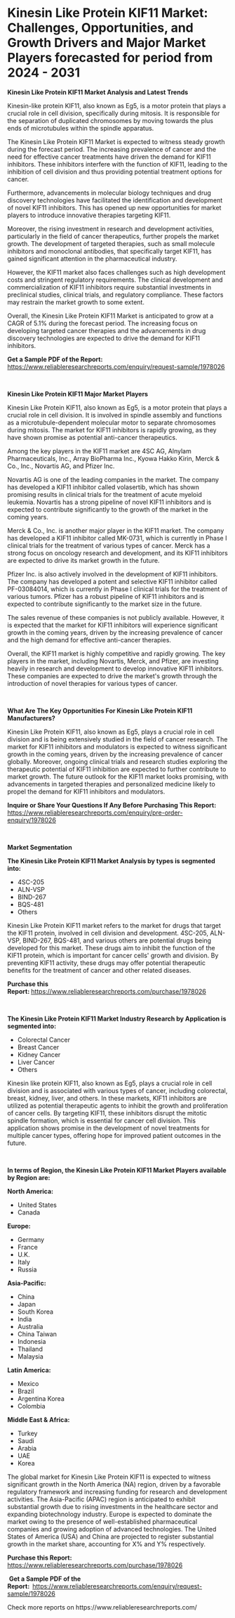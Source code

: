 <p><h1>Kinesin Like Protein KIF11 Market: Challenges, Opportunities, and Growth Drivers and Major Market Players forecasted for period from 2024 - 2031</h1></p><p><strong>Kinesin Like Protein KIF11 Market Analysis and Latest Trends</strong></p>
<p><p>Kinesin-like protein KIF11, also known as Eg5, is a motor protein that plays a crucial role in cell division, specifically during mitosis. It is responsible for the separation of duplicated chromosomes by moving towards the plus ends of microtubules within the spindle apparatus.</p><p>The Kinesin Like Protein KIF11 Market is expected to witness steady growth during the forecast period. The increasing prevalence of cancer and the need for effective cancer treatments have driven the demand for KIF11 inhibitors. These inhibitors interfere with the function of KIF11, leading to the inhibition of cell division and thus providing potential treatment options for cancer.</p><p>Furthermore, advancements in molecular biology techniques and drug discovery technologies have facilitated the identification and development of novel KIF11 inhibitors. This has opened up new opportunities for market players to introduce innovative therapies targeting KIF11.</p><p>Moreover, the rising investment in research and development activities, particularly in the field of cancer therapeutics, further propels the market growth. The development of targeted therapies, such as small molecule inhibitors and monoclonal antibodies, that specifically target KIF11, has gained significant attention in the pharmaceutical industry.</p><p>However, the KIF11 market also faces challenges such as high development costs and stringent regulatory requirements. The clinical development and commercialization of KIF11 inhibitors require substantial investments in preclinical studies, clinical trials, and regulatory compliance. These factors may restrain the market growth to some extent.</p><p>Overall, the Kinesin Like Protein KIF11 Market is anticipated to grow at a CAGR of 5.1% during the forecast period. The increasing focus on developing targeted cancer therapies and the advancements in drug discovery technologies are expected to drive the demand for KIF11 inhibitors.</p></p>
<p><strong>Get a Sample PDF of the Report:&nbsp;</strong> <a href="https://www.reliableresearchreports.com/enquiry/request-sample/1978026">https://www.reliableresearchreports.com/enquiry/request-sample/1978026</a></p>
<p>&nbsp;</p>
<p><strong>Kinesin Like Protein KIF11 Major Market Players</strong></p>
<p><p>Kinesin Like Protein KIF11, also known as Eg5, is a motor protein that plays a crucial role in cell division. It is involved in spindle assembly and functions as a microtubule-dependent molecular motor to separate chromosomes during mitosis. The market for KIF11 inhibitors is rapidly growing, as they have shown promise as potential anti-cancer therapeutics.</p><p>Among the key players in the KIF11 market are 4SC AG, Alnylam Pharmaceuticals, Inc., Array BioPharma Inc., Kyowa Hakko Kirin, Merck & Co., Inc., Novartis AG, and Pfizer Inc.</p><p>Novartis AG is one of the leading companies in the market. The company has developed a KIF11 inhibitor called volasertib, which has shown promising results in clinical trials for the treatment of acute myeloid leukemia. Novartis has a strong pipeline of novel KIF11 inhibitors and is expected to contribute significantly to the growth of the market in the coming years.</p><p>Merck & Co., Inc. is another major player in the KIF11 market. The company has developed a KIF11 inhibitor called MK-0731, which is currently in Phase I clinical trials for the treatment of various types of cancer. Merck has a strong focus on oncology research and development, and its KIF11 inhibitors are expected to drive its market growth in the future.</p><p>Pfizer Inc. is also actively involved in the development of KIF11 inhibitors. The company has developed a potent and selective KIF11 inhibitor called PF-03084014, which is currently in Phase I clinical trials for the treatment of various tumors. Pfizer has a robust pipeline of KIF11 inhibitors and is expected to contribute significantly to the market size in the future.</p><p>The sales revenue of these companies is not publicly available. However, it is expected that the market for KIF11 inhibitors will experience significant growth in the coming years, driven by the increasing prevalence of cancer and the high demand for effective anti-cancer therapies.</p><p>Overall, the KIF11 market is highly competitive and rapidly growing. The key players in the market, including Novartis, Merck, and Pfizer, are investing heavily in research and development to develop innovative KIF11 inhibitors. These companies are expected to drive the market's growth through the introduction of novel therapies for various types of cancer.</p></p>
<p>&nbsp;</p>
<p><strong>What Are The Key Opportunities For Kinesin Like Protein KIF11 Manufacturers?</strong></p>
<p><p>Kinesin Like Protein KIF11, also known as Eg5, plays a crucial role in cell division and is being extensively studied in the field of cancer research. The market for KIF11 inhibitors and modulators is expected to witness significant growth in the coming years, driven by the increasing prevalence of cancer globally. Moreover, ongoing clinical trials and research studies exploring the therapeutic potential of KIF11 inhibition are expected to further contribute to market growth. The future outlook for the KIF11 market looks promising, with advancements in targeted therapies and personalized medicine likely to propel the demand for KIF11 inhibitors and modulators.</p></p>
<p><strong>Inquire or Share Your Questions If Any Before Purchasing This Report:</strong> <a href="https://www.reliableresearchreports.com/enquiry/pre-order-enquiry/1978026">https://www.reliableresearchreports.com/enquiry/pre-order-enquiry/1978026</a></p>
<p>&nbsp;</p>
<p><strong>Market Segmentation</strong></p>
<p><strong>The Kinesin Like Protein KIF11 Market Analysis by types is segmented into:</strong></p>
<p><ul><li>4SC-205</li><li>ALN-VSP</li><li>BIND-267</li><li>BQS-481</li><li>Others</li></ul></p>
<p><p>Kinesin Like Protein KIF11 market refers to the market for drugs that target the KIF11 protein, involved in cell division and development. 4SC-205, ALN-VSP, BIND-267, BQS-481, and various others are potential drugs being developed for this market. These drugs aim to inhibit the function of the KIF11 protein, which is important for cancer cells' growth and division. By preventing KIF11 activity, these drugs may offer potential therapeutic benefits for the treatment of cancer and other related diseases.</p></p>
<p><strong>Purchase this Report:&nbsp;</strong><a href="https://www.reliableresearchreports.com/purchase/1978026">https://www.reliableresearchreports.com/purchase/1978026</a></p>
<p>&nbsp;</p>
<p><strong>The Kinesin Like Protein KIF11 Market Industry Research by Application is segmented into:</strong></p>
<p><ul><li>Colorectal Cancer</li><li>Breast Cancer</li><li>Kidney Cancer</li><li>Liver Cancer</li><li>Others</li></ul></p>
<p><p>Kinesin like protein KIF11, also known as Eg5, plays a crucial role in cell division and is associated with various types of cancer, including colorectal, breast, kidney, liver, and others. In these markets, KIF11 inhibitors are utilized as potential therapeutic agents to inhibit the growth and proliferation of cancer cells. By targeting KIF11, these inhibitors disrupt the mitotic spindle formation, which is essential for cancer cell division. This application shows promise in the development of novel treatments for multiple cancer types, offering hope for improved patient outcomes in the future.</p></p>
<p>&nbsp;</p>
<p><strong>In terms of Region, the Kinesin Like Protein KIF11 Market Players available by Region are:</strong></p>
<p>
    <p> <strong> North America: </strong>
        <ul>
            <li>United States</li>
            <li>Canada</li>
        </ul>
        </p> 
    <p> <strong> Europe: </strong>
        <ul>
            <li>Germany</li>
            <li>France</li>
            <li>U.K.</li>
            <li>Italy</li>
            <li>Russia</li>
        </ul>
        </p> 
    <p> <strong> Asia-Pacific: </strong>
        <ul>
            <li>China</li>
            <li>Japan</li>
            <li>South Korea</li>
            <li>India</li>
            <li>Australia</li>
            <li>China Taiwan</li>
            <li>Indonesia</li>
            <li>Thailand</li>
            <li>Malaysia</li>
        </ul>
        </p> 
    <p> <strong> Latin America: </strong>
        <ul>
            <li>Mexico</li>
            <li>Brazil</li>
            <li>Argentina Korea</li>
            <li>Colombia</li>
        </ul>
        </p> 
    <p> <strong> Middle East & Africa: </strong>
        <ul>
            <li>Turkey</li>
            <li>Saudi</li>
            <li>Arabia</li>
            <li>UAE</li>
            <li>Korea</li>
        </ul>
    </p>
    </p>
<p><p>The global market for Kinesin Like Protein KIF11 is expected to witness significant growth in the North America (NA) region, driven by a favorable regulatory framework and increasing funding for research and development activities. The Asia-Pacific (APAC) region is anticipated to exhibit substantial growth due to rising investments in the healthcare sector and expanding biotechnology industry. Europe is expected to dominate the market owing to the presence of well-established pharmaceutical companies and growing adoption of advanced technologies. The United States of America (USA) and China are projected to register substantial growth in the market share, accounting for X% and Y% respectively.</p></p>
<p><strong>Purchase this Report: </strong><a href="https://www.reliableresearchreports.com/purchase/1978026">https://www.reliableresearchreports.com/purchase/1978026</a></p>
<p>&nbsp;<strong>Get a Sample PDF of the Report:&nbsp;&nbsp;</strong><a href="https://www.reliableresearchreports.com/enquiry/request-sample/1978026">https://www.reliableresearchreports.com/enquiry/request-sample/1978026</a></p>
<p><strong></strong></p>
<p>Check more reports on https://www.reliableresearchreports.com/</p>